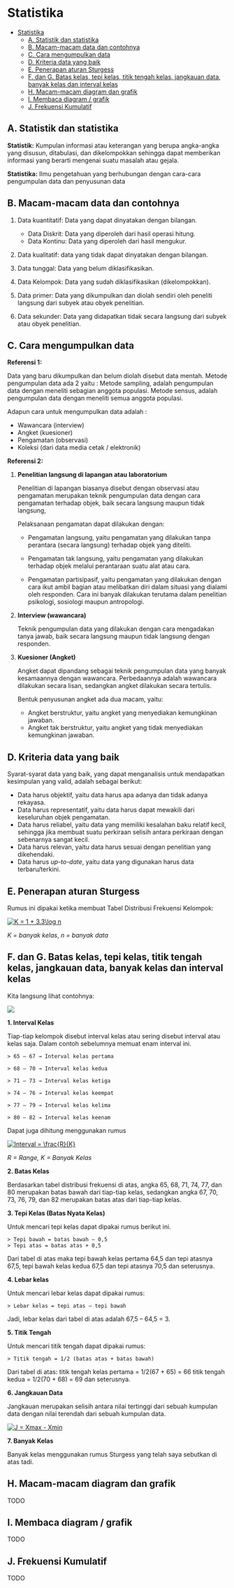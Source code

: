 # Statistika

- [Statistika](#statistika)
  - [A. Statistik dan statistika](#a-statistik-dan-statistika)
  - [B. Macam-macam data dan contohnya](#b-macam-macam-data-dan-contohnya)
  - [C. Cara mengumpulkan data](#c-cara-mengumpulkan-data)
  - [D. Kriteria data yang baik](#d-kriteria-data-yang-baik)
  - [E. Penerapan aturan Sturgess](#e-penerapan-aturan-sturgess)
  - [F. dan G. Batas kelas, tepi kelas, titik tengah kelas, jangkauan data, banyak kelas dan interval kelas](#f-dan-g-batas-kelas-tepi-kelas-titik-tengah-kelas-jangkauan-data-banyak-kelas-dan-interval-kelas)
  - [H. Macam-macam diagram dan grafik](#h-macam-macam-diagram-dan-grafik)
  - [I. Membaca diagram / grafik](#i-membaca-diagram--grafik)
  - [J. Frekuensi Kumulatif](#j-frekuensi-kumulatif)

## A. Statistik dan statistika

**Statistik:** Kumpulan informasi atau keterangan yang berupa angka-angka yang disusun, ditabulasi, dan dikelompokkan sehingga dapat memberikan informasi yang berarti mengenai suatu masalah atau gejala.

**Statistika:** Ilmu pengetahuan yang berhubungan dengan cara-cara pengumpulan data dan penyusunan data

## B. Macam-macam data dan contohnya

1. Data kuantitatif: Data yang dapat dinyatakan dengan bilangan.
   - Data Diskrit: Data yang diperoleh dari hasil operasi hitung.
   - Data Kontinu: Data yang diperoleh dari hasil mengukur.

2. Data kualitatif: data yang tidak dapat dinyatakan dengan bilangan.

3. Data tunggal: Data yang belum diklasifikasikan.
   
4. Data Kelompok: Data yang sudah diklasifikasikan (dikelompokkan).

5. Data primer: Data yang dikumpulkan dan diolah sendiri oleh peneliti langsung dari subyek atau obyek penelitian.

6. Data sekunder: Data yang didapatkan tidak secara langsung dari subyek atau obyek penelitian.

## C. Cara mengumpulkan data

**Referensi 1:**

Data yang baru dikumpulkan dan belum diolah disebut data mentah.
Metode pengumpulan data ada 2 yaitu :
Metode sampling, adalah pengumpulan data dengan meneliti sebagian anggota populasi.
Metode sensus, adalah pengumpulan data dengan meneliti semua anggota populasi.

Adapun cara untuk mengumpulkan data adalah :
- Wawancara (interview)
- Angket (kuesioner)
- Pengamatan (observasi)
- Koleksi (dari data media cetak / elektronik)

**Referensi 2:**

1. **Penelitian langsung di lapangan atau laboratorium**
   
   Penelitian di lapangan biasanya disebut dengan observasi atau pengamatan merupakan teknik pengumpulan data dengan cara pengamatan terhadap objek, baik secara langsung maupun tidak langsung,

   Pelaksanaan pengamatan dapat dilakukan dengan:
   - Pengamatan langsung, yaitu pengamatan yang dilakukan tanpa perantara (secara langsung) terhadap objek yang diteliti.
   
   - Pengamatan tak langsung, yaitu pengamatan yang dilakukan terhadap objek melalui perantaraan suatu alat atau cara.
   
   - Pengamatan partisipasif, yaitu pengamatan yang dilakukan dengan cara ikut ambil bagian atau melibatkan diri dalam situasi yang dialami oleh responden. Cara ini banyak dilakukan terutama dalam penelitian psikologi, sosiologi maupun antropologi.

2. **Interview (wawancara)**
   
   Teknik pengumpulan data yang dilakukan dengan cara mengadakan tanya jawab, baik secara langsung maupun tidak langsung dengan responden.

3. **Kuesioner (Angket)**
   
    Angket dapat dipandang sebagai teknik pengumpulan data yang banyak kesamaannya dengan wawancara. Perbedaannya adalah wawancara dilakukan secara lisan, sedangkan angket dilakukan secara tertulis.

    Bentuk penyusunan angket ada dua macam, yaitu:
   - Angket berstruktur, yaitu angket yang menyediakan kemungkinan jawaban.
   - Angket tak berstruktur, yaitu angket yang tidak menyediakan kemungkinan jawaban.

## D. Kriteria data yang baik

Syarat-syarat data yang baik, yang dapat menganalisis untuk mendapatkan kesimpulan yang valid, adalah sebagai berikut:
- Data harus objektif, yaitu data harus apa adanya dan tidak adanya rekayasa.
- Data harus representatif, yaitu data harus dapat mewakili dari keseluruhan objek pengamatan.
- Data harus reliabel, yaitu data yang memiliki kesalahan baku relatif kecil, sehingga jika membuat suatu perkiraan selisih antara perkiraan dengan sebenarnya sangat kecil.
- Data harus relevan, yaitu data harus sesuai dengan penelitian yang dikehendaki.
- Data harus *up-to-date*, yaitu data yang digunakan harus data terbaru/terkini.

## E. Penerapan aturan Sturgess

Rumus ini dipakai ketika membuat Tabel Distribusi Frekuensi Kelompok:

<a href="https://www.codecogs.com/eqnedit.php?latex=K&space;=&space;1&space;&plus;&space;3.3\log&space;n" target="_blank"><img src="https://latex.codecogs.com/gif.latex?K&space;=&space;1&space;&plus;&space;3.3\log&space;n" title="K = 1 + 3.3\log n" /></a>

*K = banyak kelas*, *n = banyak data*

## F. dan G. Batas kelas, tepi kelas, titik tengah kelas, jangkauan data, banyak kelas dan interval kelas

Kita langsung lihat contohnya:

![](https://4.bp.blogspot.com/_ijRvv-brogg/TUwc_wKuxcI/AAAAAAAAADo/nqk7cJuTt6U/s400/tabel%2Bdistribusi%2Bfrekuensi.JPG)

**1. Interval Kelas**

Tiap-tiap kelompok disebut interval kelas atau sering disebut interval atau kelas saja. Dalam contoh sebelumnya memuat enam interval ini.
    
    > 65 – 67 → Interval kelas pertama
    
    > 68 – 70 → Interval kelas kedua
    
    > 71 – 73 → Interval kelas ketiga
    
    > 74 – 76 → Interval kelas keempat

    > 77 – 79 → Interval kelas kelima

    > 80 – 82 → Interval kelas keenam

Dapat juga dihitung menggunakan rumus

<a href="https://www.codecogs.com/eqnedit.php?latex=Interval&space;=&space;\frac{R}{K}" target="_blank"><img src="https://latex.codecogs.com/gif.latex?Interval&space;=&space;\frac{R}{K}" title="Interval = \frac{R}{K}" /></a>

*R = Range, K = Banyak Kelas*

**2. Batas Kelas**

Berdasarkan tabel distribusi frekuensi di atas, angka 65, 68, 71, 74, 77, dan 80 merupakan batas bawah dari tiap-tiap kelas, sedangkan angka 67, 70, 73, 76, 79, dan 82 merupakan batas atas dari tiap-tiap kelas.

**3. Tepi Kelas (Batas Nyata Kelas)**

Untuk mencari tepi kelas dapat dipakai rumus berikut ini.
    
    > Tepi bawah = batas bawah – 0,5
    > Tepi atas = batas atas + 0,5
    
Dari tabel di atas maka tepi bawah kelas pertama 64,5 dan tepi atasnya 67,5, tepi bawah kelas kedua 67,5 dan tepi atasnya 70,5 dan seterusnya.

**4. Lebar kelas**

Untuk mencari lebar kelas dapat dipakai rumus:

    > Lebar kelas = tepi atas – tepi bawah

Jadi, lebar kelas dari tabel di atas adalah 67,5 – 64,5 = 3.

**5. Titik Tengah**

Untuk mencari titik tengah dapat dipakai rumus:

    > Titik tengah = 1/2 (batas atas + batas bawah)

Dari tabel di atas: titik tengah kelas pertama = 1/2(67 + 65) = 66 titik tengah kedua = 1/2(70 + 68) = 69 dan seterusnya.

**6. Jangkauan Data**
    
Jangkauan merupakan selisih antara nilai tertinggi dari sebuah kumpulan data dengan nilai terendah dari sebuah kumpulan data. 

<a href="https://www.codecogs.com/eqnedit.php?latex=J&space;=&space;Xmax&space;-&space;Xmin" target="_blank"><img src="https://latex.codecogs.com/gif.latex?J&space;=&space;Xmax&space;-&space;Xmin" title="J = Xmax - Xmin" /></a>

**7. Banyak Kelas**
   
Banyak kelas menggunakan rumus Sturgess yang telah saya sebutkan di atas tadi.

## H. Macam-macam diagram dan grafik

TODO

## I. Membaca diagram / grafik

TODO

## J. Frekuensi Kumulatif

TODO
